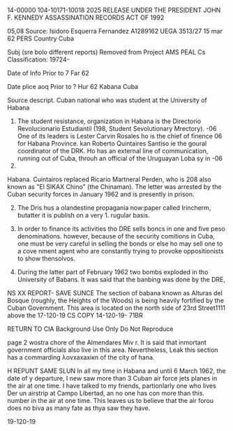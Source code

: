 14-00000
104-10171-10018
2025 RELEASE UNDER THE PRESIDENT JOHN F. KENNEDY ASSASSINATION RECORDS ACT OF 1992

05,08
Source: Isidoro Esquerra Fernandez A1289162
UEGA 3513/27
15 mar 62
PERS
Country Cuba

Subj (sre bolo different reports)
Removed from Project AMS PEAL
Cs Classification: 19724-

Date of Info Prior to 7 Far 62

Date plice aoq Prior to ? Hur 62 Kabana Cuba

Source descript. Cuban national who was student at the University of Habana

1. The student resistance, organization in Habana is the Directorio
Revolucionario Estudiantil (198, Student Sevolutionary Mrectory).
-06
One of its leaders is Lester Carvin Rosales ho is the chief of finence
06
for Habana Province. kan Roberto Quintaires Santiso ie the goural
coordinator of the DRK. Ho has an external line of communication,
running out of Cuba, throuh an official of the Uruguayan Loba sy in
-06
06.
Habana. Cuintairos replaced Ricario Martneral Perden, who is
208
also known as "El SIKAX Chino" (the Chinaman). The letter was
arrested by the Cuban security forces in January 1962 and is presently
in prison.

2. The Dris hus a olandestine propagania now:paper called Irincherm,
butatter it is publish on a very 1. rugular basis.

3. In order to finance its activities tho DRE sells boncs in one and
five peso denominations. however, because of the security comitions in
Cuba, one must be very careful in selling the bonds or else ho may sell
one to a cove nment agent who are constantly trying to provoke oppositionists
to show thensolvos.

4. During the latter part of February 1962 two bombs exploded in tho
University of Babans. It was said that the banbing was done by the
DRE,

NS XX REPORT- SAVE SUNCE
The section of babana known as Alturas del Bosque (roughly, the
Heights of the Woods) is being heavily fortified by the Cuban Government.
This area is located on the north side of 23rd Street1111 above the 17-120-19
CS COPY
14-120-19-
71BR

RETURN TO CIA
Background Use Only
Do Not Reproduce

page 2
wostra chore of the Almendares Miv r. It is said that inmortant government
officials also live in this area. Nevertheless, Leak this section has a commarding
λονхахахікn of the city of hana.

H REPUNT SAME SLUN
In all my time in Habana and until 6 March 1962, the date of y
departure, I new saw more than 3 Cuban air force jets planes in the air
at one time. I have talked to my friends, partionlarly one who lives
Der un airstrip at Campo Libertad, an no one has con more than this.
number in the air at one time. This leaves us to believe that the
air forou does no biva as many fate as thya saw they have.

19-120-19
